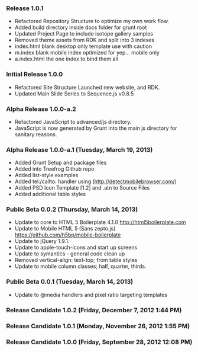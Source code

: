 ### Release 1.0.1

* Refactored Repository Structure to optimize my own work flow.
* Added build directory inside docs folder for grunt root 
* Updated Project Page to include isotope gallery samples
* Removed theme assets from RDK and split into 3 indexes
* index.html blank desktop only template use with caution
* m.index blank mobile index optimized for yep... mobile only
* a.index.html the one index to bind them all

### Initial Release 1.0.0

* Refactored Site Structure Launched new website, and RDK. 
* Updated Main Slide Series to Sequence.js v0.8.5

### Alpha Release 1.0.0-a.2

* Refactored JavaScript to advanced/js directory. 
* JavaScript is now generated by Grunt into the main js directory for sanitary reasons.

### Alpha Release 1.0.0-a.1 (Tuesday, March 19, 2013)

* Added Grunt Setup and package files
* Added into Treefrog Github repo
* Added list-style examples
* Added tel:/callto: handler using (http://detectmobilebrowser.com/)
* Added PSD Icon Template [1.2] and .atn to Source Files
* Added additional table styles

### Public Beta 0.0.2 (Thursday, March 14, 2013)

* Update to core to HTML 5 Boilerplate 4.1.0 http://html5boilerplate.com
* Update to Mobile HTML 5 (Sans zepto.js) https://github.com/h5bp/mobile-boilerplate
* Update to jQuery 1.9.1.
* Update to apple-touch-icons and start up screens
* Update to symantics - general code clean up
* Removed vertical-align: text-top; from table styles
* Update to mobile column classes; half, quarter, thirds.

### Public Beta 0.0.1 (Tuesday, March 14, 2013)

* Update to @media handlers and pixel ratio targeting templates

### Release Candidate 1.0.2 (Friday, December 7, 2012 1:44 PM)

### Release Candidate 1.0.1 (Monday, November 26, 2012 1:55 PM)

### Release Candidate 1.0.0 (Friday, September 28, 2012 12:08 PM)
